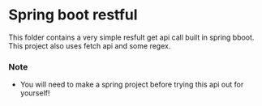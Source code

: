 # Spring boot restful
This folder contains a very simple resfult get api call built in spring bboot. <br /> This project also uses fetch api and some regex. <br />
### Note
* You will need to make a spring project before trying this  api out for yourself!
